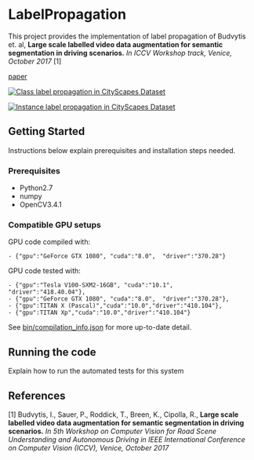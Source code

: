 # LabelPropagation

This project provides the implementation of label propagation of Budvytis et. al, **Large scale labelled video data augmentation for semantic segmentation in driving scenarios.** *In ICCV Workshop track, Venice, October 2017* [1]

[paper](http://mi.eng.cam.ac.uk/~cipolla/publications/inproceedings/2017-ICCV-label-propagation.pdf)
<!--- [supplementary]()--->

 <!---[![Label propagation in CityScapes dataset](web/cityscapes_class_propagation.gif)](https://www.youtube.com/watch?v=mF5PTV1S9_Q")--->
  
 <!--[![Class label propagation in CityScapes Dataset](web/cityscapes_class_propagation.gif)](https://www.youtube.com/watch?v=mF5PTV1S9_Q)-->
 
[![Class label propagation in CityScapes Dataset](http://mi.eng.cam.ac.uk/~ib255/files/external/cityscapes_class_propagation_15_20.gif)](https://www.youtube.com/watch?v=mF5PTV1S9_Q)
 
[![Instance label propagation in CityScapes Dataset](http://mi.eng.cam.ac.uk/~ib255/files/external/cityscapes_instance_propagation.gif)](https://www.youtube.com/watch?v=mF5PTV1S9_Q)

<!---[![IMAGE ALT TEXT HERE](https://img.youtube.com/vi/mF5PTV1S9_Q/0.jpg)](https://www.youtube.com/watch?v=mF5PTV1S9_Q)--->

## Getting Started

Instructions below explain prerequisites and installation steps needed.

### Prerequisites

- Python2.7
- numpy
- OpenCV3.4.1

### Compatible GPU setups

GPU code compiled with:

```
- {"gpu":"GeForce GTX 1080", "cuda":"8.0",  "driver":"370.28"}
```

GPU code tested with:
```
- {"gpu":"Tesla V100-SXM2-16GB", "cuda":"10.1",  "driver":"418.40.04"},
- {"gpu":"GeForce GTX 1080", "cuda":"8.0",  "driver":"370.28"},
- {"gpu":TITAN X (Pascal)","cuda":"10.0","driver":"410.104"},
- {"gpu":TITAN Xp","cuda":"10.0","driver":"410.104"}
```
See [bin/compilation_info.json](bin/compilation_info.json) for more up-to-date detail.

<!--- ### Installing
A step by step series of examples that tell you how to get a development env running
```
Give the example
```
And repeat
```
until finished
```
End with an example of getting some data out of the system or using it for a little demo
--->

## Running the code

Explain how to run the automated tests for this system

## References

[1] Budvytis, I., Sauer, P., Roddick, T., Breen, K., Cipolla, R., 
**Large scale labelled video data augmentation for semantic segmentation in driving scenarios.** *In 5th Workshop on Computer Vision for Road Scene Understanding and Autonomous Driving in IEEE International Conference on Computer Vision (ICCV), Venice, October 2017* 
